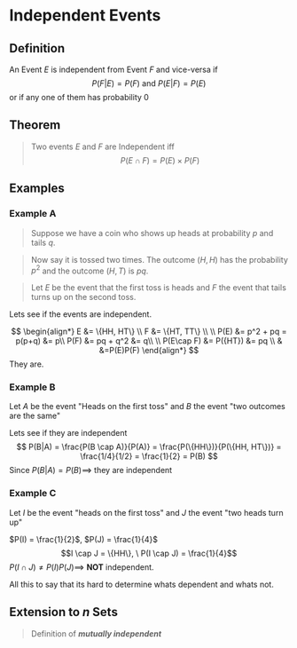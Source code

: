# Independent Events
## Definition
An Event $E$ is independent from Event $F$ and vice-versa if
$$P(F|E) = P(F) \text{ and } P(E|F) = P(E)$$
or if any one of them has probability 0

## Theorem
> Two events $E$ and $F$ are Independent iff
> $$P(E \cap F) = P(E)\times P(F)$$

## Examples
### Example A
> Suppose we have a coin who shows up heads at probability $p$ and tails $q$. 

> Now say it is tossed two times. The outcome $(H, H)$ has the probability $p^2$ and the outcome $(H, T)$ is $pq$.

> Let $E$ be the event that the first toss is heads and $F$ the event that tails turns up on the second toss. 

Lets see if the events are independent. 



$$
\begin{align*}
E &= \{HH, HT\} \\
F &= \{HT, TT\} \\
\\
P(E) &= p^2 + pq = p(p+q) &= p\\
P(F) &= pq + q^2          &= q\\
\\
P(E\cap F) &= P({HT}) &= pq \\
& &=P(E)P(F)
\end{align*}
$$
They are.

### Example B
Let $A$ be the event "Heads on the first toss" and $B$ the event "two outcomes are the same"

Lets see if they are independent
$$
P(B|A) = \frac{P(B \cap A)}{P(A)} = \frac{P(\{HH\})}{P(\{HH, HT\})} = \frac{1/4}{1/2} = \frac{1}{2} = P(B)
$$
Since $P(B|A) = P(B) \implies$ they are independent

### Example C 
Let $I$ be the event "heads on the first toss" and $J$ the event "two heads turn up"

$P(I) = \frac{1}{2}$, $P(J) = \frac{1}{4}$
$$I \cap J = \{HH\}, \ P(I \cap J) = \frac{1}{4}$$
$P(I \cap J) \neq P(I)P(J) \implies$ **NOT** independent.

All this to say that its hard to determine whats dependent and whats not. 

## Extension to $n$ Sets
> Definition of  ***mutually independent***